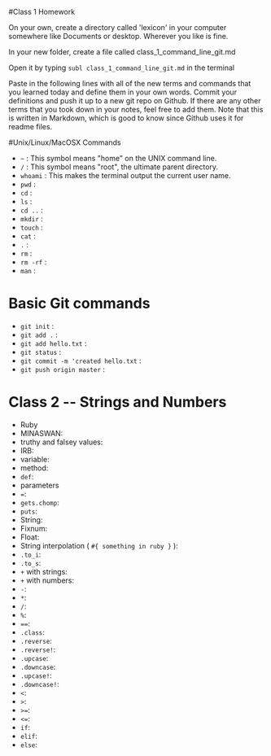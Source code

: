 #Class 1 Homework

On your own, create a directory called 'lexicon' in your computer somewhere like Documents or desktop. Wherever you like is fine.

In your new folder, create a file called class_1_command_line_git.md

Open it by typing `subl class_1_command_line_git.md` in the terminal

Paste in the following lines with all of the new terms and commands that you learned today and define them in your own words. Commit your definitions and push it up to a new git repo on Github. If there are any other terms that you took down in your notes, feel free to add them. Note that this is written in Markdown, which is good to know since Github uses it for readme files. 

#Unix/Linux/MacOSX Commands
* `~` : This symbol means "home" on the UNIX command line.
* `/` : This symbol means "root", the ultimate parent directory.
* `whoami` : This makes the terminal output the current user name.
* `pwd` : 
* `cd` : 
* `ls` :  
* `cd ..` : 
* `mkdir` :
* `touch` :
* `cat` :
* `.` :
* `rm` :
* `rm -rf` :
* `man` :

# Basic Git commands
* `git init` :
* `git add .` :
* `git add hello.txt` :
* `git status` :
* `git commit -m 'created hello.txt` :
* `git push origin master` :


# Class 2 -- Strings and Numbers

* Ruby
* MINASWAN: 
* truthy and falsey values: 
* IRB: 
* variable:
* method:
* `def`: 
* parameters
* `=`:
* `gets.chomp`:
* `puts`:
* String:
* Fixnum:
* Float:
* String interpolation ( `#{ something in ruby }` ):
* `.to_i`:
* `.to_s`:
* `+` with strings:
* `+` with numbers:
* `-`:
* `*`:
* `/`:
* `%`:
* `==`:
* `.class`:
* `.reverse`:
* `.reverse!`:
* `.upcase`:
* `.downcase`:
* `.upcase!`:
* `.downcase!`:
* `<`:
* `>`:
* `>=`:
* `<=`:
* `if`:
* `elif`:
* `else`:
  


